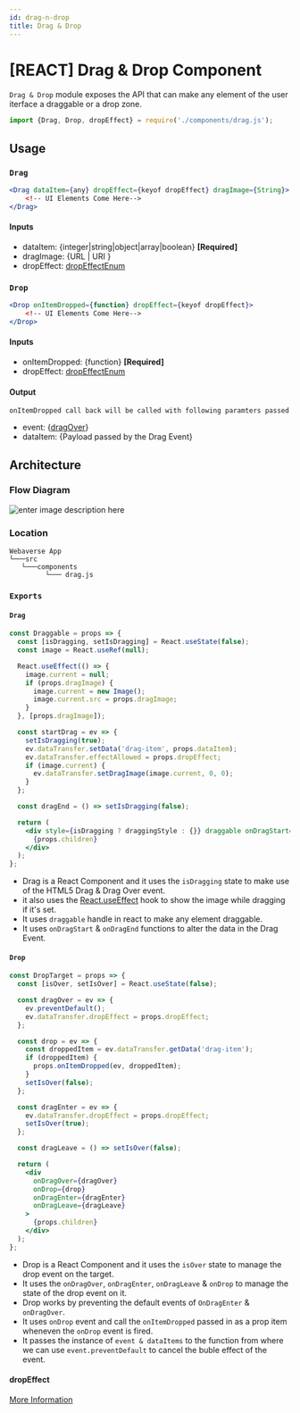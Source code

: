 ```yaml
---
id: drag-n-drop
title: Drag & Drop
---
```


# [REACT] Drag & Drop Component

`Drag & Drop` module exposes the API that can make any element of the user iterface a draggable or a drop zone. 

```js
import {Drag, Drop, dropEffect} = require('./components/drag.js');
```

## Usage

### `Drag`

```jsx
<Drag dataItem={any} dropEffect={keyof dropEffect} dragImage={String}>
	<!-- UI Elements Come Here-->
</Drag>
```
#### Inputs
* dataItem: {integer|string|object|array|boolean} **[Required]**
* dragImage: {URL | URI }
* dropEffect: [dropEffectEnum](https://www.w3.org/TR/2010/WD-html5-20101019/dnd.html#dom-datatransfer-dropeffect)

### `Drop`

```jsx
<Drop onItemDropped={function} dropEffect={keyof dropEffect}>
	<!-- UI Elements Come Here-->
</Drop>
```
#### Inputs
* onItemDropped: {function} **[Required]**
* dropEffect: [dropEffectEnum](https://www.w3.org/TR/2010/WD-html5-20101019/dnd.html#dom-datatransfer-dropeffect)

#### Output
`onItemDropped call back will be called with following paramters passed`
* event: {[dragOver](https://www.w3.org/TR/2010/WD-html5-20101019/dnd.html#dndevents)}
* dataItem: {Payload passed by the Drag Event}


## Architecture

### Flow Diagram

![enter image description here](https://i.ibb.co/0n6500K/Drag-Drop-drawio.png)

### Location

```
Webaverse App
└───src
   └───components
         └─── drag.js
```

### `Exports`


#### `Drag`

```jsx
const Draggable = props => {
  const [isDragging, setIsDragging] = React.useState(false);
  const image = React.useRef(null);

  React.useEffect(() => {
    image.current = null;
    if (props.dragImage) {
      image.current = new Image();
      image.current.src = props.dragImage;
    }
  }, [props.dragImage]);

  const startDrag = ev => {
    setIsDragging(true);
    ev.dataTransfer.setData('drag-item', props.dataItem);
    ev.dataTransfer.effectAllowed = props.dropEffect;
    if (image.current) {
      ev.dataTransfer.setDragImage(image.current, 0, 0);
    }
  };

  const dragEnd = () => setIsDragging(false);

  return (
    <div style={isDragging ? draggingStyle : {}} draggable onDragStart={startDrag} onDragEnd={dragEnd}>
      {props.children}
    </div>
  );
};

```
- Drag is a React Component and it uses the `isDragging` state to make use of the HTML5 Drag & Drag Over event. 
- it also uses the [React.useEffect](https://reactjs.org/docs/hooks-effect.html) hook to show the image while dragging if it's set.
- It uses `draggable` handle in react to make any element draggable. 
- It uses `onDragStart` & `onDragEnd` functions to alter the data in the Drag Event.

#### `Drop`

```jsx
const DropTarget = props => {
  const [isOver, setIsOver] = React.useState(false);

  const dragOver = ev => {
    ev.preventDefault();
    ev.dataTransfer.dropEffect = props.dropEffect;
  };

  const drop = ev => {
    const droppedItem = ev.dataTransfer.getData('drag-item');
    if (droppedItem) {
      props.onItemDropped(ev, droppedItem);
    }
    setIsOver(false);
  };

  const dragEnter = ev => {
    ev.dataTransfer.dropEffect = props.dropEffect;
    setIsOver(true);
  };

  const dragLeave = () => setIsOver(false);

  return (
    <div
      onDragOver={dragOver}
      onDrop={drop}
      onDragEnter={dragEnter}
      onDragLeave={dragLeave}
    >
      {props.children}
    </div>
  );
};

```
- Drop is a React Component and it uses the `isOver` state to manage the drop event on the target.
- It uses the `onDragOver`, `onDragEnter`, `onDragLeave` & `onDrop` to manage the state of the drop event on it. 
- Drop works by preventing the default events of `OnDragEnter` & `onDragOver`.
- It uses `onDrop` event and call the `onItemDropped` passed in as a prop item wheneven the `onDrop` event is fired.
- It passes the instance of `event & dataItems` to the function from where we can use `event.preventDefault` to cancel the buble effect of the event.

#### dropEffect
[More Information](https://www.w3.org/TR/2010/WD-html5-20101019/dnd.html#dom-datatransfer-dropeffect)
